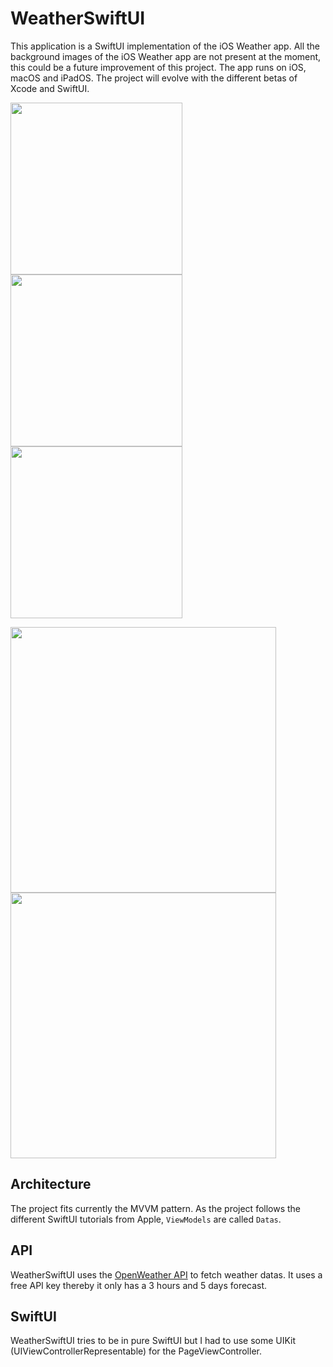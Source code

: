 # WeatherSwiftUI

This application is a SwiftUI implementation of the iOS Weather app. 
All the background images of the iOS Weather app are not present at the moment, this could be a future improvement of this project. 
The app runs on iOS, macOS and iPadOS. The project will evolve with the different betas of Xcode and SwiftUI.

<p float="left">
  <image src="https://user-images.githubusercontent.com/22772021/62471530-2335fd00-b79d-11e9-8ee8-f464d5aad186.png" width="275"/>
  <image src="https://user-images.githubusercontent.com/22772021/62471534-24672a00-b79d-11e9-85f1-992af7f05e21.png" width="275"/>
  <image src="https://user-images.githubusercontent.com/22772021/62471529-229d6680-b79d-11e9-810d-c1a84f4f05c5.png" width="275"/>
</p>

<p float="left">
  <image src="https://user-images.githubusercontent.com/22772021/62767690-87a2d600-ba95-11e9-9619-b6c6d189e5c4.png" width="425"/>
  <image src="https://user-images.githubusercontent.com/22772021/62767685-870a3f80-ba95-11e9-9038-5cffda327f5b.png" width="425"/>
</p>

## Architecture

The project fits currently the MVVM pattern. As the project follows the different SwiftUI tutorials from Apple, `ViewModels` are called `Datas`.

## API

WeatherSwiftUI uses the [OpenWeather API](https://openweathermap.org) to fetch weather datas. It uses a free API key thereby it only has a 3 hours and 5 days forecast.

## SwiftUI

WeatherSwiftUI tries to be in pure SwiftUI but I had to use some UIKit (UIViewControllerRepresentable) for the PageViewController.
